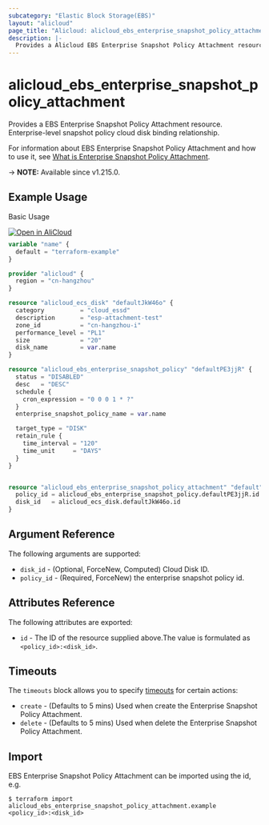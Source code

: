 ```yaml
---
subcategory: "Elastic Block Storage(EBS)"
layout: "alicloud"
page_title: "Alicloud: alicloud_ebs_enterprise_snapshot_policy_attachment"
description: |-
  Provides a Alicloud EBS Enterprise Snapshot Policy Attachment resource.
---
```


# alicloud_ebs_enterprise_snapshot_policy_attachment

Provides a EBS Enterprise Snapshot Policy Attachment resource. Enterprise-level snapshot policy cloud disk binding relationship.

For information about EBS Enterprise Snapshot Policy Attachment and how to use it, see [What is Enterprise Snapshot Policy Attachment](https://next.api.aliyun.com/api/ebs/2021-07-30/BindEnterpriseSnapshotPolicy).

-> **NOTE:** Available since v1.215.0.

## Example Usage

Basic Usage

<div style="display: block;margin-bottom: 40px;"><div class="oics-button" style="float: right;position: absolute;margin-bottom: 10px;">
  <a href="https://api.aliyun.com/terraform?resource=alicloud_ebs_enterprise_snapshot_policy_attachment&exampleId=643a03f0-92b5-eeec-e55c-ee20a6897859d54529ba&activeTab=example&spm=docs.r.ebs_enterprise_snapshot_policy_attachment.0.643a03f092&intl_lang=EN_US" target="_blank">
    <img alt="Open in AliCloud" src="https://img.alicdn.com/imgextra/i1/O1CN01hjjqXv1uYUlY56FyX_!!6000000006049-55-tps-254-36.svg" style="max-height: 44px; max-width: 100%;">
  </a>
</div></div>

```terraform
variable "name" {
  default = "terraform-example"
}

provider "alicloud" {
  region = "cn-hangzhou"
}

resource "alicloud_ecs_disk" "defaultJkW46o" {
  category          = "cloud_essd"
  description       = "esp-attachment-test"
  zone_id           = "cn-hangzhou-i"
  performance_level = "PL1"
  size              = "20"
  disk_name         = var.name
}

resource "alicloud_ebs_enterprise_snapshot_policy" "defaultPE3jjR" {
  status = "DISABLED"
  desc   = "DESC"
  schedule {
    cron_expression = "0 0 0 1 * ?"
  }
  enterprise_snapshot_policy_name = var.name

  target_type = "DISK"
  retain_rule {
    time_interval = "120"
    time_unit     = "DAYS"
  }
}


resource "alicloud_ebs_enterprise_snapshot_policy_attachment" "default" {
  policy_id = alicloud_ebs_enterprise_snapshot_policy.defaultPE3jjR.id
  disk_id   = alicloud_ecs_disk.defaultJkW46o.id
}
```

## Argument Reference

The following arguments are supported:
* `disk_id` - (Optional, ForceNew, Computed) Cloud Disk ID.
* `policy_id` - (Required, ForceNew) the enterprise snapshot policy id.

## Attributes Reference

The following attributes are exported:
* `id` - The ID of the resource supplied above.The value is formulated as `<policy_id>:<disk_id>`.

## Timeouts

The `timeouts` block allows you to specify [timeouts](https://www.terraform.io/docs/configuration-0-11/resources.html#timeouts) for certain actions:
* `create` - (Defaults to 5 mins) Used when create the Enterprise Snapshot Policy Attachment.
* `delete` - (Defaults to 5 mins) Used when delete the Enterprise Snapshot Policy Attachment.

## Import

EBS Enterprise Snapshot Policy Attachment can be imported using the id, e.g.

```shell
$ terraform import alicloud_ebs_enterprise_snapshot_policy_attachment.example <policy_id>:<disk_id>
```